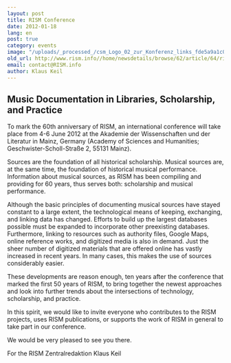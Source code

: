```yaml
---
layout: post
title: RISM Conference
date: 2012-01-18
lang: en
post: true
category: events
image: "/uploads/_processed_/csm_Logo_02_zur_Konferenz_links_fde5a9a1c0.jpg"
old_url: http://www.rism.info//home/newsdetails/browse/62/article/64/rism-conference.html
email: contact@RISM.info
author: Klaus Keil
---
```



## **Music Documentation in Libraries, Scholarship, and Practice**

To mark the 60th anniversary of RISM, an international conference will take place from 4-6 June 2012 at the Akademie der Wissenschaften und der Literatur in Mainz, Germany (Academy of Sciences and Humanities; Geschwister-Scholl-Straße 2, 55131 Mainz).

Sources are the foundation of all historical scholarship. Musical sources are, at the same time, the foundation of historical musical performance. Information about musical sources, as RISM has been compiling and providing for 60 years, thus serves both: scholarship and musical performance.

Although the basic principles of documenting musical sources have stayed constant to a large extent, the technological means of keeping, exchanging, and linking data has changed. Efforts to build up the largest databases possible must be expanded to incorporate other preexisting databases. Furthermore, linking to resources such as authority files, Google Maps, online reference works, and digitized media is also in demand. Just the sheer number of digitized materials that are offered online has vastly increased in recent years. In many cases, this makes the use of sources considerably easier.

These developments are reason enough, ten years after the conference that marked the first 50 years of RISM, to bring together the newest approaches and look into further trends about the intersections of technology, scholarship, and practice.

In this spirit, we would like to invite everyone who contributes to the RISM projects, uses RISM publications, or supports the work of RISM in general to take part in our conference.

We would be very pleased to see you there.

For the RISM Zentralredaktion
Klaus Keil